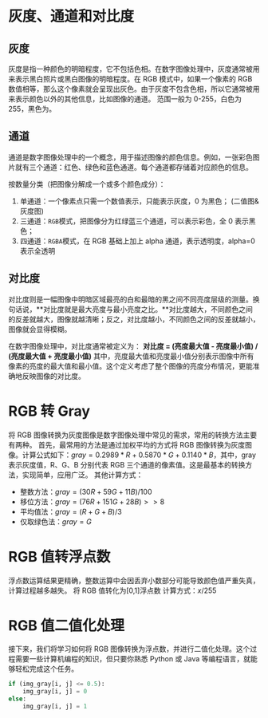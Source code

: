 # 灰度、通道和对比度

## 灰度

灰度是指一种颜色的明暗程度，它不包括色相。在数字图像处理中，灰度通常被用来表示黑白照片或黑白图像的明暗程度。在 RGB 模式中，如果一个像素的 RGB 数值相等，那么这个像素就会呈现出灰色。由于灰度不包含色相，所以它通常被用来表示颜色以外的其他信息，比如图像的通道。
范围一般为 0-255，白色为 255，黑色为。

## 通道

通道是数字图像处理中的一个概念，用于描述图像的颜色信息。例如，一张彩色图片就有三个通道：红色、绿色和蓝色通道。每个通道都存储着对应颜色的信息。

按数量分类（把图像分解成一个或多个颜色成分）：

1. 单通道：一个像素点只需一个数值表示，只能表示灰度，0 为黑色； (二值图&灰度图)
2. 三通道：`RGB`模式，把图像分为红绿蓝三个通道，可以表示彩色，全 0 表示黑色；
3. 四通道：`RGBA`模式，在 RGB 基础上加上 alpha 通道，表示透明度，alpha=0 表示全透明
   

## 对比度

对比度则是一幅图像中明暗区域最亮的白和最暗的黑之间不同亮度层级的测量。换句话说，**对比度就是最大亮度与最小亮度之比。**对比度越大，不同颜色之间的反差就越大，图像就越清晰；反之，对比度越小，不同颜色之间的反差就越小，图像就会显得模糊。

在数字图像处理中，对比度通常被定义为：
**对比度 = (亮度最大值 - 亮度最小值) / (亮度最大值 + 亮度最小值)**
其中，亮度最大值和亮度最小值分别表示图像中所有像素的亮度的最大值和最小值。这个定义考虑了整个图像的亮度分布情况，更能准确地反映图像的对比度。


# RGB 转 Gray


将 RGB 图像转换为灰度图像是数字图像处理中常见的需求，常用的转换方法主要有两种。
首先，最常用的方法是通过加权平均的方式将 RGB 图像转换为灰度图像。计算公式如下：$gray = 0.2989 * R + 0.5870 * G + 0.1140 * B$，其中，gray 表示灰度值，R、G、B 分别代表 RGB 三个通道的像素值。这是最基本的转换方法，实现简单，应用广泛。
其他计算方式：

- 整数方法：$gray = (30R + 59G + 11B)/100$
- 移位方法：$gray = (76R + 151G + 28B)>>8$
- 平均值法：$gray = (R + G + B)/3$
- 仅取绿色法：$gray = G$
  

# RGB 值转浮点数

浮点数运算结果更精确，整数运算中会因丢弃小数部分可能导致颜色值严重失真，计算过程越多越失。
将 RGB 值转化为[0,1]浮点数 计算方式：$x/255$

# RGB 值二值化处理

接下来，我们将学习如何将 RGB 图像转换为浮点数，并进行二值化处理。这个过程需要一些计算机编程的知识，但只要你熟悉 Python 或 Java 等编程语言，就能够轻松完成这个任务。

```python
if (img_gray[i, j] <= 0.5):
    img_gray[i, j] = 0
else:
    img_gray[i, j] = 1
```
